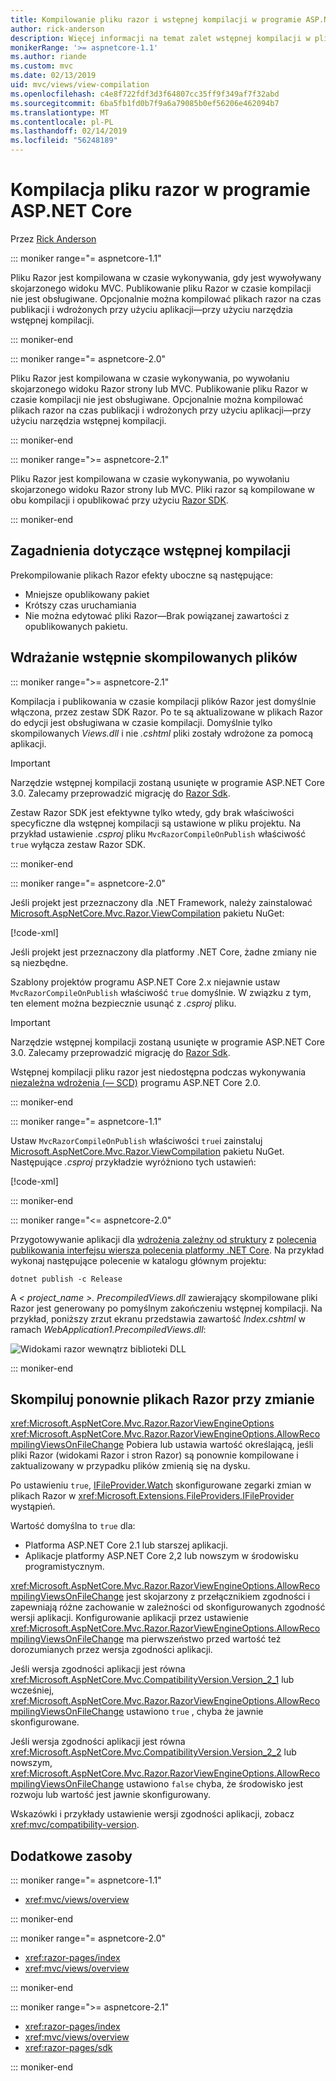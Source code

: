 ```yaml
---
title: Kompilowanie pliku razor i wstępnej kompilacji w programie ASP.NET Core
author: rick-anderson
description: Więcej informacji na temat zalet wstępnej kompilacji w plikach Razor i sposób wykonania wstępnej kompilacji pliku Razor, w aplikacji ASP.NET Core.
monikerRange: '>= aspnetcore-1.1'
ms.author: riande
ms.custom: mvc
ms.date: 02/13/2019
uid: mvc/views/view-compilation
ms.openlocfilehash: c4e8f722fdf3d3f64807cc35ff9f349af7f32abd
ms.sourcegitcommit: 6ba5fb1fd0b7f9a6a79085b0ef56206e462094b7
ms.translationtype: MT
ms.contentlocale: pl-PL
ms.lasthandoff: 02/14/2019
ms.locfileid: "56248189"
---
```

# <a name="razor-file-compilation-in-aspnet-core"></a>Kompilacja pliku razor w programie ASP.NET Core

Przez [Rick Anderson](https://twitter.com/RickAndMSFT)

::: moniker range="= aspnetcore-1.1"

Pliku Razor jest kompilowana w czasie wykonywania, gdy jest wywoływany skojarzonego widoku MVC. Publikowanie pliku Razor w czasie kompilacji nie jest obsługiwane. Opcjonalnie można kompilować plikach razor na czas publikacji i wdrożonych przy użyciu aplikacji&mdash;przy użyciu narzędzia wstępnej kompilacji.

::: moniker-end

::: moniker range="= aspnetcore-2.0"

Pliku Razor jest kompilowana w czasie wykonywania, po wywołaniu skojarzonego widoku Razor strony lub MVC. Publikowanie pliku Razor w czasie kompilacji nie jest obsługiwane. Opcjonalnie można kompilować plikach razor na czas publikacji i wdrożonych przy użyciu aplikacji&mdash;przy użyciu narzędzia wstępnej kompilacji.

::: moniker-end

::: moniker range=">= aspnetcore-2.1"

Pliku Razor jest kompilowana w czasie wykonywania, po wywołaniu skojarzonego widoku Razor strony lub MVC. Pliki razor są kompilowane w obu kompilacji i opublikować przy użyciu [Razor SDK](xref:razor-pages/sdk).

::: moniker-end

## <a name="precompilation-considerations"></a>Zagadnienia dotyczące wstępnej kompilacji

Prekompilowanie plikach Razor efekty uboczne są następujące:

* Mniejsze opublikowany pakiet
* Krótszy czas uruchamiania
* Nie można edytować pliki Razor&mdash;Brak powiązanej zawartości z opublikowanych pakietu.

## <a name="deploy-precompiled-files"></a>Wdrażanie wstępnie skompilowanych plików

::: moniker range=">= aspnetcore-2.1"

Kompilacja i publikowania w czasie kompilacji plików Razor jest domyślnie włączona, przez zestaw SDK Razor. Po te są aktualizowane w plikach Razor do edycji jest obsługiwana w czasie kompilacji. Domyślnie tylko skompilowanych *Views.dll* i nie *.cshtml* pliki zostały wdrożone za pomocą aplikacji.

> [!IMPORTANT]
> Narzędzie wstępnej kompilacji zostaną usunięte w programie ASP.NET Core 3.0. Zalecamy przeprowadzić migrację do [Razor Sdk](xref:razor-pages/sdk).
>
> Zestaw Razor SDK jest efektywne tylko wtedy, gdy brak właściwości specyficzne dla wstępnej kompilacji są ustawione w pliku projektu. Na przykład ustawienie *.csproj* pliku `MvcRazorCompileOnPublish` właściwość `true` wyłącza zestaw Razor SDK.

::: moniker-end

::: moniker range="= aspnetcore-2.0"

Jeśli projekt jest przeznaczony dla .NET Framework, należy zainstalować [Microsoft.AspNetCore.Mvc.Razor.ViewCompilation](https://www.nuget.org/packages/Microsoft.AspNetCore.Mvc.Razor.ViewCompilation/) pakietu NuGet:

[!code-xml[](view-compilation/sample/DotNetFrameworkProject.csproj?name=snippet_ViewCompilationPackage)]

Jeśli projekt jest przeznaczony dla platformy .NET Core, żadne zmiany nie są niezbędne.

Szablony projektów programu ASP.NET Core 2.x niejawnie ustaw `MvcRazorCompileOnPublish` właściwość `true` domyślnie. W związku z tym, ten element można bezpiecznie usunąć z *.csproj* pliku.

> [!IMPORTANT]
> Narzędzie wstępnej kompilacji zostaną usunięte w programie ASP.NET Core 3.0. Zalecamy przeprowadzić migrację do [Razor Sdk](xref:razor-pages/sdk).
>
> Wstępnej kompilacji pliku razor jest niedostępna podczas wykonywania [niezależna wdrożenia (— SCD)](/dotnet/core/deploying/#self-contained-deployments-scd) programu ASP.NET Core 2.0.

::: moniker-end

::: moniker range="= aspnetcore-1.1"

Ustaw `MvcRazorCompileOnPublish` właściwości `true`i zainstaluj [Microsoft.AspNetCore.Mvc.Razor.ViewCompilation](https://www.nuget.org/packages/Microsoft.AspNetCore.Mvc.Razor.ViewCompilation/) pakietu NuGet. Następujące *.csproj* przykładzie wyróżniono tych ustawień:

[!code-xml[](view-compilation/sample/MvcRazorCompileOnPublish.csproj?highlight=4,10)]

::: moniker-end

::: moniker range="<= aspnetcore-2.0"

Przygotowywanie aplikacji dla [wdrożenia zależny od struktury](/dotnet/core/deploying/#framework-dependent-deployments-fdd) z [polecenia publikowania interfejsu wiersza polecenia platformy .NET Core](/dotnet/core/tools/dotnet-publish). Na przykład wykonaj następujące polecenie w katalogu głównym projektu:

```console
dotnet publish -c Release
```

A *< project_name >. PrecompiledViews.dll* zawierający skompilowane pliki Razor jest generowany po pomyślnym zakończeniu wstępnej kompilacji. Na przykład, poniższy zrzut ekranu przedstawia zawartość *Index.cshtml* w ramach *WebApplication1.PrecompiledViews.dll*:

![Widokami razor wewnątrz biblioteki DLL](view-compilation/_static/razor-views-in-dll.png)

::: moniker-end

## <a name="recompile-razor-files-on-change"></a>Skompiluj ponownie plikach Razor przy zmianie

<xref:Microsoft.AspNetCore.Mvc.Razor.RazorViewEngineOptions> <xref:Microsoft.AspNetCore.Mvc.Razor.RazorViewEngineOptions.AllowRecompilingViewsOnFileChange> Pobiera lub ustawia wartość określającą, jeśli pliki Razor (widokami Razor i stron Razor) są ponownie kompilowane i zaktualizowany w przypadku plików zmienią się na dysku.

Po ustawieniu `true`, [IFileProvider.Watch](xref:Microsoft.Extensions.FileProviders.IFileProvider.Watch*) skonfigurowane zegarki zmian w plikach Razor w <xref:Microsoft.Extensions.FileProviders.IFileProvider> wystąpień.

Wartość domyślna to `true` dla:

* Platforma ASP.NET Core 2.1 lub starszej aplikacji.
* Aplikacje platformy ASP.NET Core 2,2 lub nowszym w środowisku programistycznym.

<xref:Microsoft.AspNetCore.Mvc.Razor.RazorViewEngineOptions.AllowRecompilingViewsOnFileChange> jest skojarzony z przełącznikiem zgodności i zapewniają różne zachowanie w zależności od skonfigurowanych zgodność wersji aplikacji. Konfigurowanie aplikacji przez ustawienie <xref:Microsoft.AspNetCore.Mvc.Razor.RazorViewEngineOptions.AllowRecompilingViewsOnFileChange> ma pierwszeństwo przed wartość też dorozumianych przez wersja zgodności aplikacji.

Jeśli wersja zgodności aplikacji jest równa <xref:Microsoft.AspNetCore.Mvc.CompatibilityVersion.Version_2_1> lub wcześniej, <xref:Microsoft.AspNetCore.Mvc.Razor.RazorViewEngineOptions.AllowRecompilingViewsOnFileChange> ustawiono `true` , chyba że jawnie skonfigurowane.

Jeśli wersja zgodności aplikacji jest równa <xref:Microsoft.AspNetCore.Mvc.CompatibilityVersion.Version_2_2> lub nowszym, <xref:Microsoft.AspNetCore.Mvc.Razor.RazorViewEngineOptions.AllowRecompilingViewsOnFileChange> ustawiono `false` chyba, że środowisko jest rozwoju lub wartość jest jawnie skonfigurowany.

Wskazówki i przykłady ustawienie wersji zgodności aplikacji, zobacz <xref:mvc/compatibility-version>.

## <a name="additional-resources"></a>Dodatkowe zasoby

::: moniker range="= aspnetcore-1.1"

* <xref:mvc/views/overview>

::: moniker-end

::: moniker range="= aspnetcore-2.0"

* <xref:razor-pages/index>
* <xref:mvc/views/overview>

::: moniker-end

::: moniker range=">= aspnetcore-2.1"

* <xref:razor-pages/index>
* <xref:mvc/views/overview>
* <xref:razor-pages/sdk>

::: moniker-end
